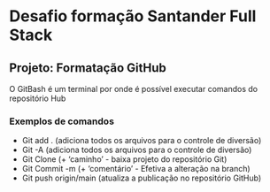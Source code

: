 # Desafio formação Santander Full Stack
## Projeto: Formatação GitHub 

O GitBash é um terminal por onde é possível executar comandos do repositório Hub

### Exemplos de comandos
- Git add . (adiciona todos os arquivos para o controle de diversão)
- Git -A (adiciona todos os arquivos para o controle de diversão)
- Git Clone (+ ‘caminho’ - baixa projeto do repositório Git)
- Git Commit -m (+ ‘comentário’ - Efetiva a alteração na branch)
- Git push origin/main (atualiza a publicação no repositório GitHub)



